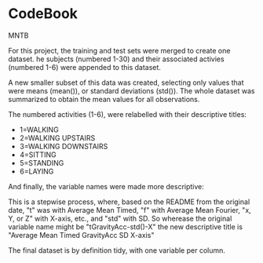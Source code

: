# CodeBook
MNTB  

For this project, the training and test sets were merged to create one dataset. he subjects (numbered 1-30) and their associated activies (numbered 1-6) were appended to this dataset.

 A new smaller subset of this data was created, selecting only values that were means (mean()), or standard deviations (std()).  The whole dataset was summarized to obtain the mean values for all observations.
 
The numbered activities (1-6), were relabelled with their descriptive titles:

+ 1=WALKING
+ 2=WALKING UPSTAIRS
+ 3=WALKING DOWNSTAIRS
+ 4=SITTING
+ 5=STANDING
+ 6=LAYING

And finally, the variable names were made more descriptive:

This is a stepwise process, where, based on the README from the original date,   "t" was with Average Mean Timed, "f" with Average Mean Fourier, "x, Y, or Z" with X-axis, etc., and "std" with SD.  So wherease the original variable name might be "tGravityAcc-std()-X" the new descriptive title is "Average Mean Timed GravityAcc SD X-axis"

The final dataset is by definition tidy, with one variable per column.

